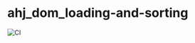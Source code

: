 # ahj_dom_loading-and-sorting

![CI](https://github.com/alexeyerpd/ahj_dom_loading-and-sorting/actions/workflows/web.yml/badge.svg)
